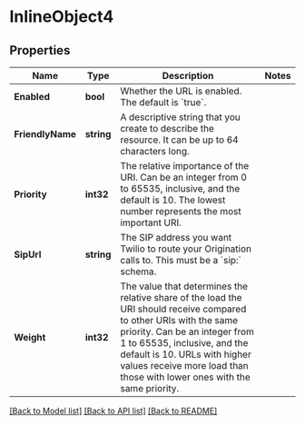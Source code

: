 # InlineObject4

## Properties

Name | Type | Description | Notes
------------ | ------------- | ------------- | -------------
**Enabled** | **bool** | Whether the URL is enabled. The default is &#x60;true&#x60;. | 
**FriendlyName** | **string** | A descriptive string that you create to describe the resource. It can be up to 64 characters long. | 
**Priority** | **int32** | The relative importance of the URI. Can be an integer from 0 to 65535, inclusive, and the default is 10. The lowest number represents the most important URI. | 
**SipUrl** | **string** | The SIP address you want Twilio to route your Origination calls to. This must be a &#x60;sip:&#x60; schema. | 
**Weight** | **int32** | The value that determines the relative share of the load the URI should receive compared to other URIs with the same priority. Can be an integer from 1 to 65535, inclusive, and the default is 10. URLs with higher values receive more load than those with lower ones with the same priority. | 

[[Back to Model list]](../README.md#documentation-for-models) [[Back to API list]](../README.md#documentation-for-api-endpoints) [[Back to README]](../README.md)


